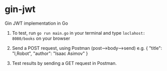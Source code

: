 # gin-jwt
Gin JWT implementation in Go 

1. To test, run `go run main.go` in your terminal and type `loclahost: 8080/books` on your browser
2. Send a POST request, using Postman (post-->body-->send)
e.g. 
{
  "title": "I,Robot",
  "author": "Isaac Asimov"
}

3. Test results by sending a GET request in Postman.

